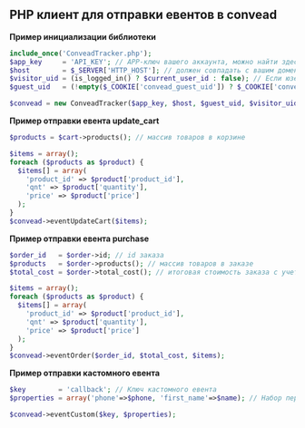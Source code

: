 PHP клиент для отправки евентов в convead
-------------------

**Пример инициализации библиотеки**
```php
include_once('ConveadTracker.php');
$app_key     = 'API_KEY'; // APP-ключ вашего аккаунта, можно найти здесь: http://take.ms/Ejv3q
$host        = $_SERVER['HTTP_HOST']; // должен совпадать с вашим доменом, указанным в настройках аккаунта
$visitor_uid = (is_logged_in() ? $current_user_id : false); // Если юзер авторизован, то подставляется его id, иначе - false.
$guest_uid   = (!empty($_COOKIE['convead_guest_uid']) ? $_COOKIE['convead_guest_uid'] : false);

$convead = new ConveadTracker($app_key, $host, $guest_uid, $visitor_uid);
```

**Пример отправки евента update_cart**
```php
$products = $cart->products(); // массив товаров в корзине

$items = array();
foreach ($products as $product) {
  $items[] = array(
    'product_id' => $product['product_id'],
    'qnt' => $product['quantity'],
    'price' => $product['price']
  );
}
$convead->eventUpdateCart($items);
```

**Пример отправки евента purchase**
```php
$order_id   = $order->id; // id заказа
$products   = $order->products(); // массив товаров в заказе
$total_cost = $order->total_cost(); // итоговая стоимость заказа с учетом доставки и скидок

$items = array();
foreach ($products as $product) {
  $items[] = array(
    'product_id' => $product['product_id'],
    'qnt' => $product['quantity'],
    'price' => $product['price']
  );
}
$convead->eventOrder($order_id, $total_cost, $items);
```

**Пример отправки кастомного евента**
```php
$key        = 'callback'; // Ключ кастомного евента
$properties = array('phone'=>$phone, 'first_name'=>$name); // Набор передаваемых данных

$convead->eventCustom($key, $properties);
```
